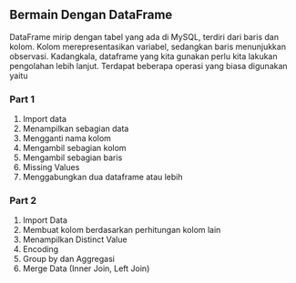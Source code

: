 ## Bermain Dengan DataFrame
DataFrame mirip dengan tabel yang ada di MySQL, terdiri dari baris dan kolom. Kolom merepresentasikan variabel,
sedangkan baris menunjukkan observasi. Kadangkala, dataframe yang kita gunakan perlu kita lakukan pengolahan lebih lanjut. 
Terdapat beberapa operasi yang biasa digunakan yaitu

### Part 1
1. Import data
2. Menampilkan sebagian data
3. Mengganti nama kolom
4. Mengambil sebagian kolom
5. Mengambil sebagian baris
6. Missing Values
7. Menggabungkan dua dataframe atau lebih

### Part 2
1. Import Data
2. Membuat kolom berdasarkan perhitungan kolom lain
3. Menampilkan Distinct Value
4. Encoding
5. Group by dan Aggregasi
6. Merge Data (Inner Join, Left Join)
